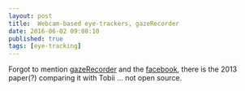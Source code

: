 ```yaml
---
layout: post
title:  Webcam-based eye-trackers, gazeRecorder
date: 2016-06-02 09:08:10
published: true
tags: [eye-tracking]
---
```


Forgot to mention [gazeRecorder](https://sourceforge.net/projects/gazerecorder/) and the [facebook](https://www.facebook.com/gazerecorder/), there is the 2013 paper(?) comparing it with Tobii ... not open source. 
